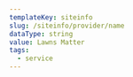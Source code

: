 ```yaml
---
templateKey: siteinfo
slug: /siteinfo/provider/name
dataType: string
value: Lawns Matter
tags:
  - service
---
```

